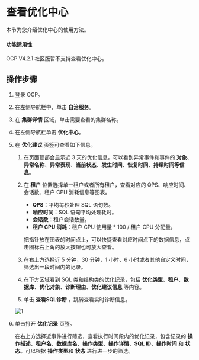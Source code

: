 # 查看优化中心

本节为您介绍优化中心的使用方法。

<main id="notice" type='notice'>
  <h4>功能适用性</h4>
  <p>OCP V4.2.1 社区版暂不支持查看优化中心。</p>
</main>

## 操作步骤

1. 登录 OCP。

2. 在左侧导航栏中，单击 **自治服务**。

3. 在 **集群详情** 区域，单击需要查看的集群名称。

4. 在左侧导航栏单击 **优化中心**。

5. 在 **优化建议** 页签可查看如下信息。

   1. 在页面顶部会显示近 3 天的优化信息，可以看到异常事件和事件的 **对象**、**异常名称**、**异常表现**、**当前状态**、**发生时间**、**恢复时间**、**持续时间等信息**。

   2. 在 **租户** 位置选择单一租户或者所有租户，查看对应的 QPS、响应时间、会话数、租户 CPU 消耗信息等图表。

      * **QPS**：平均每秒处理 SQL 语句数。
      * **响应时间**：SQL 语句平均处理耗时。
      * **会话数**：租户会话数量。
      * **租户 CPU 消耗**：租户 CPU 使用量 * 100 / 租户 CPU 分配量。

      把指针放在图表的时间点上，可以快捷查看对应时间点下的数据信息，点击图标右上角的放大按钮也可放大查看。

   3. 在右上方选择近 5 分钟，30 分钟，1 小时、6 小时或者其他自定义时间，筛选出一段时间内的记录。

   4. 在下方区域看到 SQL 类和结构类的优化记录，包括 **优化类型**、**租户**、**数据库**、**优化对象**、**诊断理由**、**优化建议信息** 等内容。

   5. 单击 **查看SQL诊断** ，跳转查看实时诊断信息。

   ![1](https://obbusiness-private.oss-cn-shanghai.aliyuncs.com/doc/img/ocp/420/%E4%BC%98%E5%8C%96%E4%B8%AD%E5%BF%83.png)

6. 单击打开 **优化记录** 页签。

   在右上方选择近事件进行筛选，查看执行时间段内的优化记录，包含记录的 **操作描述**、**租户名**、**数据库名**、**操作类型**、**操作详情**、**SQL ID**、**操作时间** 和 **状态**。可以根据 **操作类型**和 **状态** 进行进一步的筛选。
